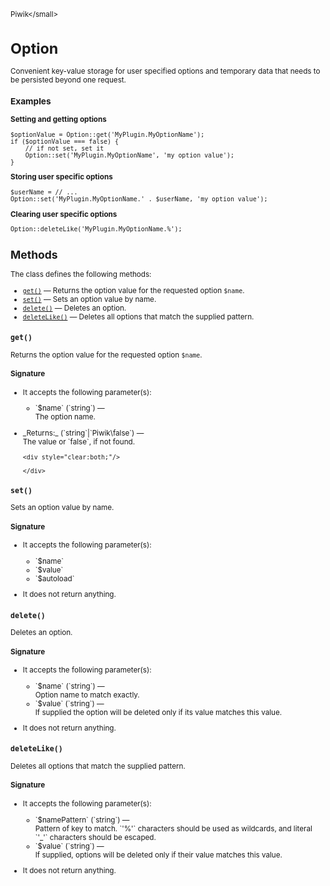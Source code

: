 <small>Piwik\</small>

Option
======

Convenient key-value storage for user specified options and temporary data that needs to be persisted beyond one request.

### Examples

**Setting and getting options**

    $optionValue = Option::get('MyPlugin.MyOptionName');
    if ($optionValue === false) {
        // if not set, set it
        Option::set('MyPlugin.MyOptionName', 'my option value');
    }

**Storing user specific options**

    $userName = // ...
    Option::set('MyPlugin.MyOptionName.' . $userName, 'my option value');

**Clearing user specific options**

    Option::deleteLike('MyPlugin.MyOptionName.%');

Methods
-------

The class defines the following methods:

- [`get()`](#get) &mdash; Returns the option value for the requested option `$name`.
- [`set()`](#set) &mdash; Sets an option value by name.
- [`delete()`](#delete) &mdash; Deletes an option.
- [`deleteLike()`](#deletelike) &mdash; Deletes all options that match the supplied pattern.

<a name="get" id="get"></a>
<a name="get" id="get"></a>
### `get()`

Returns the option value for the requested option `$name`.

#### Signature

-  It accepts the following parameter(s):

   <ul>
   <li>
      <div markdown="1" class="parameter">
      `$name` (`string`) &mdash;

      <div markdown="1" class="param-desc"> The option name.</div>

      <div style="clear:both;"/>

      </div>
   </li>
   </ul>

<ul>
  <li>
    <div markdown="1" class="parameter">
    _Returns:_  (`string`|`Piwik\false`) &mdash;
    <div markdown="1" class="param-desc">The value or `false`, if not found.</div>

    <div style="clear:both;"/>

    </div>
  </li>
</ul>

<a name="set" id="set"></a>
<a name="set" id="set"></a>
### `set()`

Sets an option value by name.

#### Signature

-  It accepts the following parameter(s):

   <ul>
   <li>
      <div markdown="1" class="parameter">
      `$name`

      <div markdown="1" class="param-desc"></div>

      <div style="clear:both;"/>

      </div>
   </li>
   <li>
      <div markdown="1" class="parameter">
      `$value`

      <div markdown="1" class="param-desc"></div>

      <div style="clear:both;"/>

      </div>
   </li>
   <li>
      <div markdown="1" class="parameter">
      `$autoload`

      <div markdown="1" class="param-desc"></div>

      <div style="clear:both;"/>

      </div>
   </li>
   </ul>
- It does not return anything.

<a name="delete" id="delete"></a>
<a name="delete" id="delete"></a>
### `delete()`

Deletes an option.

#### Signature

-  It accepts the following parameter(s):

   <ul>
   <li>
      <div markdown="1" class="parameter">
      `$name` (`string`) &mdash;

      <div markdown="1" class="param-desc"> Option name to match exactly.</div>

      <div style="clear:both;"/>

      </div>
   </li>
   <li>
      <div markdown="1" class="parameter">
      `$value` (`string`) &mdash;

      <div markdown="1" class="param-desc"> If supplied the option will be deleted only if its value matches this value.</div>

      <div style="clear:both;"/>

      </div>
   </li>
   </ul>
- It does not return anything.

<a name="deletelike" id="deletelike"></a>
<a name="deleteLike" id="deleteLike"></a>
### `deleteLike()`

Deletes all options that match the supplied pattern.

#### Signature

-  It accepts the following parameter(s):

   <ul>
   <li>
      <div markdown="1" class="parameter">
      `$namePattern` (`string`) &mdash;

      <div markdown="1" class="param-desc"> Pattern of key to match. `'%'` characters should be used as wildcards, and literal `'_'` characters should be escaped.</div>

      <div style="clear:both;"/>

      </div>
   </li>
   <li>
      <div markdown="1" class="parameter">
      `$value` (`string`) &mdash;

      <div markdown="1" class="param-desc"> If supplied, options will be deleted only if their value matches this value.</div>

      <div style="clear:both;"/>

      </div>
   </li>
   </ul>
- It does not return anything.

